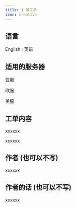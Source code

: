 ```yaml
---
title: 1 号工单
icon: creative
---
```


<!-- more -->

## 语言

English : 英语

## 适用的服务器
亚服

欧服

美服

## 工单内容

xxxxxx

xxxxxx

## 作者 (也可以不写)

xxxxxx

## 作者的话 (也可以不写)

xxxxxx
